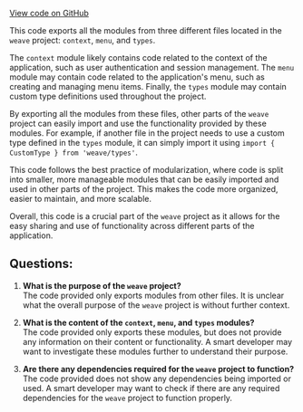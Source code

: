 [View code on GitHub](https://github.com/wandb/weave/weave-js/src/actions/index.ts)

This code exports all the modules from three different files located in the `weave` project: `context`, `menu`, and `types`. 

The `context` module likely contains code related to the context of the application, such as user authentication and session management. The `menu` module may contain code related to the application's menu, such as creating and managing menu items. Finally, the `types` module may contain custom type definitions used throughout the project.

By exporting all the modules from these files, other parts of the `weave` project can easily import and use the functionality provided by these modules. For example, if another file in the project needs to use a custom type defined in the `types` module, it can simply import it using `import { CustomType } from 'weave/types'`.

This code follows the best practice of modularization, where code is split into smaller, more manageable modules that can be easily imported and used in other parts of the project. This makes the code more organized, easier to maintain, and more scalable.

Overall, this code is a crucial part of the `weave` project as it allows for the easy sharing and use of functionality across different parts of the application.
## Questions: 
 1. **What is the purpose of the `weave` project?**\
   The code provided only exports modules from other files. It is unclear what the overall purpose of the `weave` project is without further context.

2. **What is the content of the `context`, `menu`, and `types` modules?**\
   The code provided only exports these modules, but does not provide any information on their content or functionality. A smart developer may want to investigate these modules further to understand their purpose.

3. **Are there any dependencies required for the `weave` project to function?**\
   The code provided does not show any dependencies being imported or used. A smart developer may want to check if there are any required dependencies for the `weave` project to function properly.